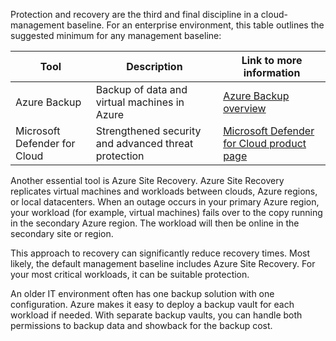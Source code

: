 Protection and recovery are the third and final discipline in a cloud-management baseline. For an enterprise environment, this table outlines the suggested minimum for any management baseline:

| Tool | Description | Link to more information |
| -----|-------------|--------------------------|
| Azure Backup | Backup of data and virtual machines in Azure | [Azure Backup overview](/azure/backup/backup-overview) |
| Microsoft Defender for Cloud | Strengthened security and advanced threat protection |  [Microsoft Defender for Cloud product page](https://azure.microsoft.com/services/security-center/) |

Another essential tool is Azure Site Recovery. Azure Site Recovery replicates virtual machines and workloads between clouds, Azure regions, or local datacenters. When an outage occurs in your primary Azure region, your workload (for example, virtual machines) fails over to the copy running in the secondary Azure region. The workload will then be online in the secondary site or region. 

This approach to recovery can significantly reduce recovery times. Most likely, the default management baseline includes Azure Site Recovery. For your most critical workloads, it can be suitable protection.

An older IT environment often has one backup solution with one configuration. Azure makes it easy to deploy a backup vault for each workload if needed. With separate backup vaults, you can handle both permissions to backup data and showback for the backup cost.
